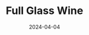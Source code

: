 ---  
layout: startup_page  
title: "Full Glass Wine"  
id: "fullglass.wine"  
permalink: "/fullglasswinefullglass.wine04042024/"  
website: "https://www.fullglass.wine/"  
funding_round: "Series A"  
funding_amount: "$14M"  
investors: "Shea Ventures"  
about: "Full Glass Wine Co. is a brand acquisition and management firm focused on direct-to-consumer (DTC) wine companies. It aims to build a multi-brand wine marketplace by acquiring strong players in the DTC wine space and enhancing operations through innovative marketing and technology. The company offers curated wine selections, personalized recommendations, and convenient online ordering."  
markets: "Wine, DTC, E-commerce, Food and Beverage, Retail"  
hq: "Lake Forest, Illinois, United States"  
founded_year: "2023"  
linkedin: "https://www.linkedin.com/company/fullglasswineco"  
twitter: ""  
instagram: ""  
facebook: ""  
crunchbase: "https://www.crunchbase.com/organization/full-glass-wine-co"  
pitchbook: "https://pitchbook.com/profiles/company/537356-80"  

date_display: "04-Apr-2024"  
date: "2024-04-04"

# SEO Optimization  
meta_title: "Full Glass Wine - Series A Funding ($14M)"  
meta_description: "Full Glass Wine, Full Glass Wine Co. is a brand acquisition and management firm focused on direct-to-consumer (DTC) wine companies. It aims to build a multi-brand wine..."  
meta_keywords: "Full Glass Wine, Wine, DTC, E-commerce, Food and Beverage, Retail, Series A funding"  
canonical_url: "https://startup.projectstartups.com/fullglasswinefullglass.wine04042024/"  
---